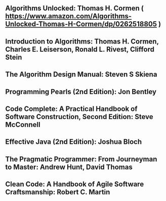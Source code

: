 ## Algorithms Unlocked: Thomas H. Cormen ( https://www.amazon.com/Algorithms-Unlocked-Thomas-H-Cormen/dp/0262518805 )
## Introduction to Algorithms: Thomas H. Cormen, Charles E. Leiserson, Ronald L. Rivest, Clifford Stein
## The Algorithm Design Manual: Steven S Skiena
## Programming Pearls (2nd Edition): Jon Bentley
## Code Complete: A Practical Handbook of Software Construction, Second Edition: Steve McConnell
## Effective Java (2nd Edition): Joshua Bloch
## The Pragmatic Programmer: From Journeyman to Master: Andrew Hunt, David Thomas
## Clean Code: A Handbook of Agile Software Craftsmanship: Robert C. Martin
